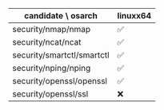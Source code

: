 | candidate \ osarch | linuxx64 |
| ------------------ | ----------- |
| security/nmap/nmap | ✅ |
| security/ncat/ncat | ✅ |
| security/smartctl/smartctl | ✅ |
| security/nping/nping | ✅ |
| security/openssl/openssl | ✅ |
| security/openssl/ssl | ❌ ||
